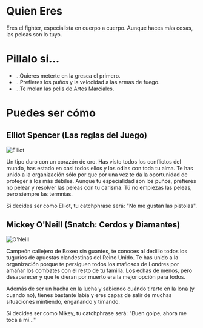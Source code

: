 # Quien Eres
Eres el fighter, especialista en cuerpo a cuerpo. Aunque haces más cosas, las peleas son lo tuyo. 

# Pillalo si...
- ...Quieres meterte en la gresca el primero.
- ...Prefieres los puños y la velocidad a las armas de fuego.
- ...Te molan las pelis de Artes Marciales.

# Puedes ser cómo

## Elliot Spencer (Las reglas del Juego)
![Elliot](/imgs/Christian.Kane.webp)

Un tipo duro con un corazón de oro. Has visto todos los conflictos del mundo, has estado en casi todos ellos y los odias con toda tu alma. Te has unido a la organización sólo por que por una vez te da la oportunidad de proteger a los más débiles. Aunque tu especialidad son los puños, prefieres no pelear y resolver las peleas con tu carisma. Tú no empiezas las peleas, pero siempre las termnias.

Si decides ser como Elliot, tu catchphrase será: "No me gustan las pistolas".

## Mickey O'Neill (Snatch: Cerdos y Diamantes)

![O'Neill](/imgs/24-snatch.jpg)

Campeón callejero de Boxeo sin guantes, te conoces al dedillo todos los tugurios de apuestas clandestinas del Reino Unido. Te has unido a la organización porque te persiguen todos los mafiosos de Londres por amañar los combates con el resto de tu familia. Los echas de menos, pero desaparecer y que te dieran por muerto era la mejor opción para todos. 

Además de ser un hacha en la lucha y sabiendo cuándo tirarte en la lona (y cuando no), tienes bastante labia y eres capaz de salir de muchas situaciones mintiendo, engañando y timando. 

Si decides ser como Mikey, tu catchphrase será: "Buen golpe, ahora me toca a mí..."

